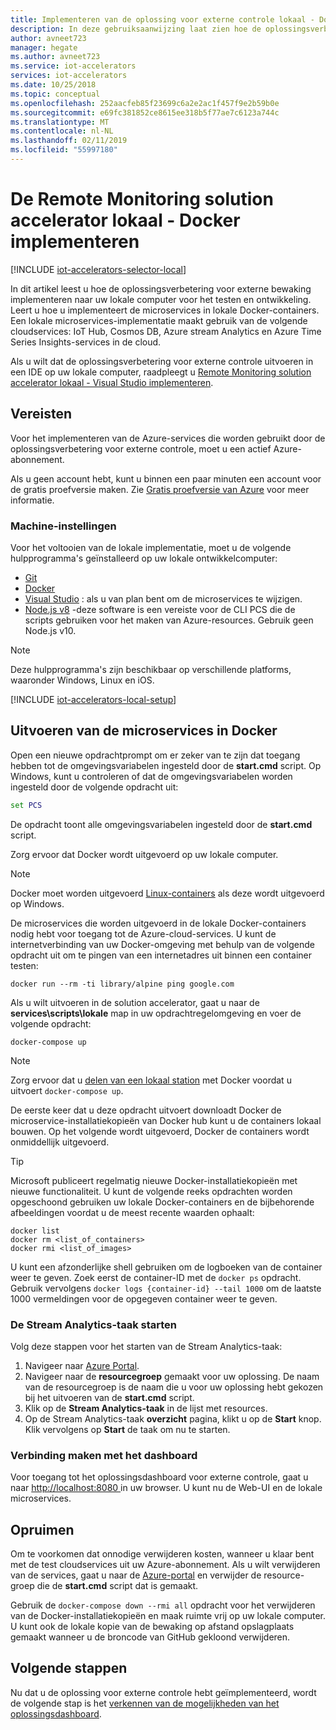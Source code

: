 ```yaml
---
title: Implementeren van de oplossing voor externe controle lokaal - Docker - Azure | Microsoft Docs
description: In deze gebruiksaanwijzing laat zien hoe de oplossingsverbetering voor externe bewaking implementeren naar uw lokale computer met behulp van Docker voor testen en ontwikkeling.
author: avneet723
manager: hegate
ms.author: avneet723
ms.service: iot-accelerators
services: iot-accelerators
ms.date: 10/25/2018
ms.topic: conceptual
ms.openlocfilehash: 252aacfeb85f23699c6a2e2ac1f457f9e2b59b0e
ms.sourcegitcommit: e69fc381852ce8615ee318b5f77ae7c6123a744c
ms.translationtype: MT
ms.contentlocale: nl-NL
ms.lasthandoff: 02/11/2019
ms.locfileid: "55997180"
---
```

# <a name="deploy-the-remote-monitoring-solution-accelerator-locally---docker"></a>De Remote Monitoring solution accelerator lokaal - Docker implementeren

[!INCLUDE [iot-accelerators-selector-local](../../includes/iot-accelerators-selector-local.md)]

In dit artikel leest u hoe de oplossingsverbetering voor externe bewaking implementeren naar uw lokale computer voor het testen en ontwikkeling. Leert u hoe u implementeert de microservices in lokale Docker-containers. Een lokale microservices-implementatie maakt gebruik van de volgende cloudservices: IoT Hub, Cosmos DB, Azure stream Analytics en Azure Time Series Insights-services in de cloud.

Als u wilt dat de oplossingsverbetering voor externe controle uitvoeren in een IDE op uw lokale computer, raadpleegt u [Remote Monitoring solution accelerator lokaal - Visual Studio implementeren](iot-accelerators-remote-monitoring-deploy-local.md).

## <a name="prerequisites"></a>Vereisten

Voor het implementeren van de Azure-services die worden gebruikt door de oplossingsverbetering voor externe controle, moet u een actief Azure-abonnement.

Als u geen account hebt, kunt u binnen een paar minuten een account voor de gratis proefversie maken. Zie [Gratis proefversie van Azure](https://azure.microsoft.com/pricing/free-trial/) voor meer informatie.

### <a name="machine-setup"></a>Machine-instellingen

Voor het voltooien van de lokale implementatie, moet u de volgende hulpprogramma's geïnstalleerd op uw lokale ontwikkelcomputer:

* [Git](https://git-scm.com/)
* [Docker](https://www.docker.com)
* [Visual Studio](https://visualstudio.microsoft.com/) : als u van plan bent om de microservices te wijzigen.
* [Node.js v8](https://nodejs.org/) -deze software is een vereiste voor de CLI PCS die de scripts gebruiken voor het maken van Azure-resources. Gebruik geen Node.js v10.

> [!NOTE]
> Deze hulpprogramma's zijn beschikbaar op verschillende platforms, waaronder Windows, Linux en iOS.

[!INCLUDE [iot-accelerators-local-setup](../../includes/iot-accelerators-local-setup.md)]

## <a name="run-the-microservices-in-docker"></a>Uitvoeren van de microservices in Docker

Open een nieuwe opdrachtprompt om er zeker van te zijn dat toegang hebben tot de omgevingsvariabelen ingesteld door de **start.cmd** script. Op Windows, kunt u controleren of dat de omgevingsvariabelen worden ingesteld door de volgende opdracht uit:

```cmd
set PCS
```

De opdracht toont alle omgevingsvariabelen ingesteld door de **start.cmd** script.

Zorg ervoor dat Docker wordt uitgevoerd op uw lokale computer.
> [!NOTE]
> Docker moet worden uitgevoerd [Linux-containers](https://docs.docker.com/docker-for-windows/) als deze wordt uitgevoerd op Windows.

De microservices die worden uitgevoerd in de lokale Docker-containers nodig hebt voor toegang tot de Azure-cloud-services. U kunt de internetverbinding van uw Docker-omgeving met behulp van de volgende opdracht uit om te pingen van een internetadres uit binnen een container testen:

```cmd/sh
docker run --rm -ti library/alpine ping google.com
```

Als u wilt uitvoeren in de solution accelerator, gaat u naar de **services\\scripts\\lokale** map in uw opdrachtregelomgeving en voer de volgende opdracht:

```cmd/sh
docker-compose up
```

> [!NOTE] 
> Zorg ervoor dat u [delen van een lokaal station](https://github.com/Azure/azure-iot-pcs-remote-monitoring-dotnet/issues/115) met Docker voordat u uitvoert `docker-compose up`.

De eerste keer dat u deze opdracht uitvoert downloadt Docker de microservice-installatiekopieën van Docker hub kunt u de containers lokaal bouwen. Op het volgende wordt uitgevoerd, Docker de containers wordt onmiddellijk uitgevoerd.

> [!TIP]
> Microsoft publiceert regelmatig nieuwe Docker-installatiekopieën met nieuwe functionaliteit. U kunt de volgende reeks opdrachten worden opgeschoond gebruiken uw lokale Docker-containers en de bijbehorende afbeeldingen voordat u de meest recente waarden ophaalt:

```cmd/sh
docker list
docker rm <list_of_containers>
docker rmi <list_of_images>
```

U kunt een afzonderlijke shell gebruiken om de logboeken van de container weer te geven. Zoek eerst de container-ID met de `docker ps` opdracht. Gebruik vervolgens `docker logs {container-id} --tail 1000` om de laatste 1000 vermeldingen voor de opgegeven container weer te geven.

### <a name="start-the-stream-analytics-job"></a>De Stream Analytics-taak starten

Volg deze stappen voor het starten van de Stream Analytics-taak:

1. Navigeer naar [Azure Portal](https://portal.azure.com).
1. Navigeer naar de **resourcegroep** gemaakt voor uw oplossing. De naam van de resourcegroep is de naam die u voor uw oplossing hebt gekozen bij het uitvoeren van de **start.cmd** script.
1. Klik op de **Stream Analytics-taak** in de lijst met resources.
1. Op de Stream Analytics-taak **overzicht** pagina, klikt u op de **Start** knop. Klik vervolgens op **Start** de taak om nu te starten.

### <a name="connect-to-the-dashboard"></a>Verbinding maken met het dashboard

Voor toegang tot het oplossingsdashboard voor externe controle, gaat u naar [ http://localhost:8080 ](http://localhost:8080) in uw browser. U kunt nu de Web-UI en de lokale microservices.

## <a name="clean-up"></a>Opruimen

Om te voorkomen dat onnodige verwijderen kosten, wanneer u klaar bent met de test cloudservices uit uw Azure-abonnement. Als u wilt verwijderen van de services, gaat u naar de [Azure-portal](https://ms.portal.azure.com) en verwijder de resource-groep die de **start.cmd** script dat is gemaakt.

Gebruik de `docker-compose down --rmi all` opdracht voor het verwijderen van de Docker-installatiekopieën en maak ruimte vrij op uw lokale computer. U kunt ook de lokale kopie van de bewaking op afstand opslagplaats gemaakt wanneer u de broncode van GitHub gekloond verwijderen.

## <a name="next-steps"></a>Volgende stappen

Nu dat u de oplossing voor externe controle hebt geïmplementeerd, wordt de volgende stap is het [verkennen van de mogelijkheden van het oplossingsdashboard](quickstart-remote-monitoring-deploy.md).
